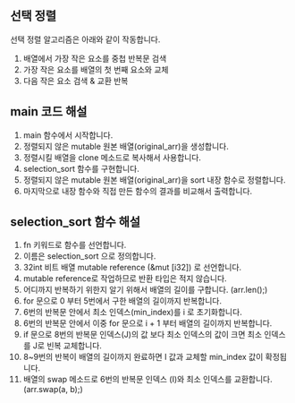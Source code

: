## 선택 정렬

선택 정렬 알고리즘은 아래와 같이 작동합니다.

1. 배열에서 가장 작은 요소를 중첩 반복문 검색
2. 가장 작은 요소를 배열의 첫 번째 요소와 교체
3. 다음 작은 요소 검색 & 교환 반복

## main 코드 해설

1. main 함수에서 시작합니다.
2. 정렬되지 않은 mutable 원본 배열(original_arr)을 생성합니다.
3. 정렬시킬 배열을 clone 메소드로 복사해서 사용합니다.
4. selection_sort 함수를 구현합니다.
5. 정렬되지 않은 mutable 원본 배열(original_arr)을 sort 내장 함수로 정렬합니다.
6. 마지막으로 내장 함수와 직접 만든 함수의 결과를 비교해서 출력합니다.

## selection_sort 함수 해설

1. fn 키워드로 함수를 선언합니다.
2. 이름은 selection_sort 으로 정의합니다.
3. 32int 비트 배열 mutable reference (&mut [i32]) 로 선언합니다.
4. mutable reference로 작업하므로 반환 타입은 적지 않습니다.
5. 어디까지 반복하기 위한지 알기 위해서 배열의 길이를 구합니다. (arr.len();)
6. for 문으로 0 부터 5번에서 구한 배열의 길이까지 반복합니다.
7. 6번의 반복문 안에서 최소 인덱스(min_index)를 i 로 초기화합니다.
8. 6번의 반복문 안에서 이중 for 문으로 i + 1 부터 배열의 길이까지 반복합니다.
9. if 문으로 8번의 반복문 인덱스(J)의 값 보다 최소 인덱스의 값이 크면 최소 인덱스를 J로 빈복 교체합니다.
10. 8~9번의 반복이 배열의 길이까지 완료하면 I 값과 교체할 min_index 값이 확정됩니다.
11. 배열의 swap 메소드로 6번의 반복문 인덱스 (I)와 최소 인덱스를 교환합니다. (arr.swap(a, b);)